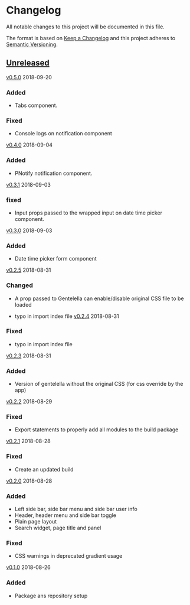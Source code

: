# Changelog
All notable changes to this project will be documented in this file.

The format is based on [Keep a Changelog](http://keepachangelog.com/en/1.0.0/)
and this project adheres to [Semantic Versioning](http://semver.org/spec/v2.0.0.html).

## [Unreleased]

[v0.5.0] 2018-09-20
### Added
- Tabs component.
### Fixed
- Console logs on notification component 

[v0.4.0] 2018-09-04
### Added
- PNotify notification component.  

[v0.3.1] 2018-09-03
### fixed
- Input props passed to the wrapped input on date time picker component. 

[v0.3.0] 2018-09-03
### Added
- Date time picker form component


[v0.2.5] 2018-08-31
### Changed
- A prop passed to Gentelella can enable/disable original CSS file to be loaded

- typo in import index file
[v0.2.4] 2018-08-31
### Fixed
- typo in import index file

[v0.2.3] 2018-08-31
### Added
- Version of gentelella without the original CSS (for css override by the app)

[v0.2.2] 2018-08-29
### Fixed
- Export statements to properly add all modules to the build package

[v0.2.1] 2018-08-28
### Fixed
- Create an updated build

[v0.2.0] 2018-08-28
### Added
- Left side bar, side bar menu and side bar user info
- Header, header menu and side bar toggle
- Plain page layout
- Search widget, page title and panel

### Fixed
- CSS warnings in deprecated gradient usage

[v0.1.0] 2018-08-26
### Added
- Package ans repository setup

[Unreleased]: https://github.com/silvamfilipe/react-gentelella/compare/v0.5.0...HEAD
[v0.5.0]: https://github.com/silvamfilipe/react-gentelella/compare/v0.4.0...v0.5.0
[v0.4.0]: https://github.com/silvamfilipe/react-gentelella/compare/v0.3.1...v0.4.0
[v0.3.1]: https://github.com/silvamfilipe/react-gentelella/compare/v0.3.0...v0.3.1
[v0.3.0]: https://github.com/silvamfilipe/react-gentelella/compare/v0.2.5...v0.3.0
[v0.2.5]: https://github.com/silvamfilipe/react-gentelella/compare/v0.2.4...v0.2.5
[v0.2.4]: https://github.com/silvamfilipe/react-gentelella/compare/v0.2.3...v0.2.4
[v0.2.3]: https://github.com/silvamfilipe/react-gentelella/compare/v0.2.2...v0.2.3
[v0.2.2]: https://github.com/silvamfilipe/react-gentelella/compare/v0.2.1...v0.2.2
[v0.2.1]: https://github.com/silvamfilipe/react-gentelella/compare/v0.2.0...v0.2.1
[v0.2.0]: https://github.com/silvamfilipe/react-gentelella/compare/v0.1.0...v0.2.0
[v0.1.0]: https://github.com/silvamfilipe/react-gentelella/compare/e633d30...v0.1.0

